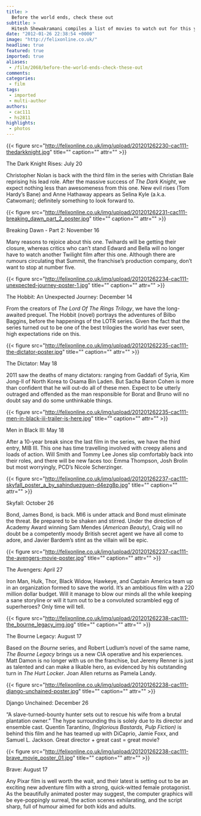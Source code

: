 ```yaml
---
title: >
  Before the world ends, check these out
subtitle: >
  Hitesh Shewakramani compiles a list of movies to watch out for this year. Featuring a lineup including superheroes, James Bond, sparkly vampires, hobbits and other mythical creatures
date: "2012-01-26 22:38:54 +0000"
image: "http://felixonline.co.uk/"
headline: true
featured: true
imported: true
aliases:
 - /film/2068/before-the-world-ends-check-these-out
comments:
categories:
 - film
tags:
 - imported
 - multi-author
authors:
 - cac111
 - hs2811
highlights:
 - photos
---
```


{{< figure src="http://felixonline.co.uk/img/upload/201201262230-cac111-thedarkknight.jpg" title="" caption="" attr="" >}}

The Dark Knight Rises: July 20

Christopher Nolan is back with the third film in the series with Christian Bale reprising his lead role. After the massive success of _The Dark Knight_, we expect nothing less than awesomeness from this one. New evil rises (Tom Hardy’s Bane) and Anne Hathaway appears as Selina Kyle (a.k.a. Catwoman); definitely something to look forward to.

{{< figure src="http://felixonline.co.uk/img/upload/201201262231-cac111-breaking_dawn_part_2_poster.jpg" title="" caption="" attr="" >}}

Breaking Dawn - Part 2: November 16

Many reasons to rejoice about this one. Twihards will be getting their closure, whereas critics who can’t stand Edward and Bella will no longer have to watch another Twilight film after this one. Although there are rumours circulating that Summit, the franchise’s production company, don’t want to stop at number five.

{{< figure src="http://felixonline.co.uk/img/upload/201201262234-cac111-unexpected-journey-poster-1.jpg" title="" caption="" attr="" >}}

The Hobbit: An Unexpected Journey: December 14

From the creators of _The Lord Of The Rings Trilogy_, we have the long-awaited prequel. The Hobbit (novel) portrays the adventures of Bilbo Baggins, before the happenings of the LOTR series. Given the fact that the series turned out to be one of the best trilogies the world has ever seen, high expectations ride on this.

{{< figure src="http://felixonline.co.uk/img/upload/201201262235-cac111-the-dictator-poster.jpg" title="" caption="" attr="" >}}

The Dictator: May 18

2011 saw the deaths of many dictators: ranging from Gaddafi of Syria, Kim Jong-Il of North Korea to Osama Bin Laden. But Sacha Baron Cohen is more than confident that he will out-do all of these men. Expect to be utterly outraged and offended as the man responsible for Borat and Bruno will no doubt say and do some unthinkable things.

{{< figure src="http://felixonline.co.uk/img/upload/201201262235-cac111-men-in-black-iii-trailer-is-here.jpg" title="" caption="" attr="" >}}

Men in Black III: May 18

After a 10-year break since the last film in the series, we have the third entry, MIB III. This one has time travelling involved with creepy aliens and loads of action. Will Smith and Tommy Lee Jones slip comfortably back into their roles, and there will be new faces too: Emma Thompson, Josh Brolin but most worryingly, PCD’s Nicole Scherzinger.

{{< figure src="http://felixonline.co.uk/img/upload/201201262237-cac111-skyfall_poster_a_by_sahinduezguen-d4ezg8p.jpg" title="" caption="" attr="" >}}

Skyfall: October 26

Bond, James Bond, is back. MI6 is under attack and Bond must eliminate the threat. Be prepared to be shaken and stirred. Under the direction of Academy Award winning Sam Mendes (_American Beauty_), Craig will no doubt be a competently moody British secret agent we have all come to adore, and Javier Bardem’s stint as the villain will be epic.

{{< figure src="http://felixonline.co.uk/img/upload/201201262237-cac111-the-avengers-movie-poster.jpg" title="" caption="" attr="" >}}

The Avengers: April 27

Iron Man, Hulk, Thor, Black Widow, Hawkeye, and Captain America team up in an organization formed to save the world. It’s an ambitious film with a 220 million dollar budget. Will it manage to blow our minds all the while keeping a sane storyline or will it turn out to be a convoluted scrambled egg of superheroes? Only time will tell.

{{< figure src="http://felixonline.co.uk/img/upload/201201262238-cac111-the_bourne_legacy_img.jpg" title="" caption="" attr="" >}}

The Bourne Legacy: August 17

Based on the _Bourne_ series, and Robert Ludlum’s novel of the same name, _The Bourne Legacy_ brings us a new CIA operative and his experiences. Matt Damon is no longer with us on the franchise, but Jeremy Renner is just as talented and can make a likable hero, as evidenced by his outstanding turn in _The Hurt Locker_. Joan Allen returns as Pamela Landy.

{{< figure src="http://felixonline.co.uk/img/upload/201201262238-cac111-django-unchained-poster.jpg" title="" caption="" attr="" >}}

Django Unchained: December 26

“A slave-turned-bounty hunter sets out to rescue his wife from a brutal plantation owner.” The hype surrounding ths is solely due to its director and ensemble cast. Quentin Tarantino, _(Inglorious Bastards, Pulp Fiction)_ is behind this film and he has teamed up with DiCaprio, Jamie Foxx, and Samuel L. Jackson. Great director + great cast = great movie?

{{< figure src="http://felixonline.co.uk/img/upload/201201262238-cac111-brave_movie_poster_01.jpg" title="" caption="" attr="" >}}

Brave: August 17

Any Pixar film is well worth the wait, and their latest is setting out to be an exciting new adventure film with a strong, quick-witted female protagonist. As the beautifully animated poster may suggest, the computer graphics will be eye-poppingly surreal, the action scenes exhilarating, and the script sharp, full of humour aimed for both kids and adults.
